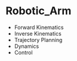 # Robotic_Arm

- Forward Kinematics
- Inverse Kinematics
- Trajectory Planning
- Dynamics
- Control
